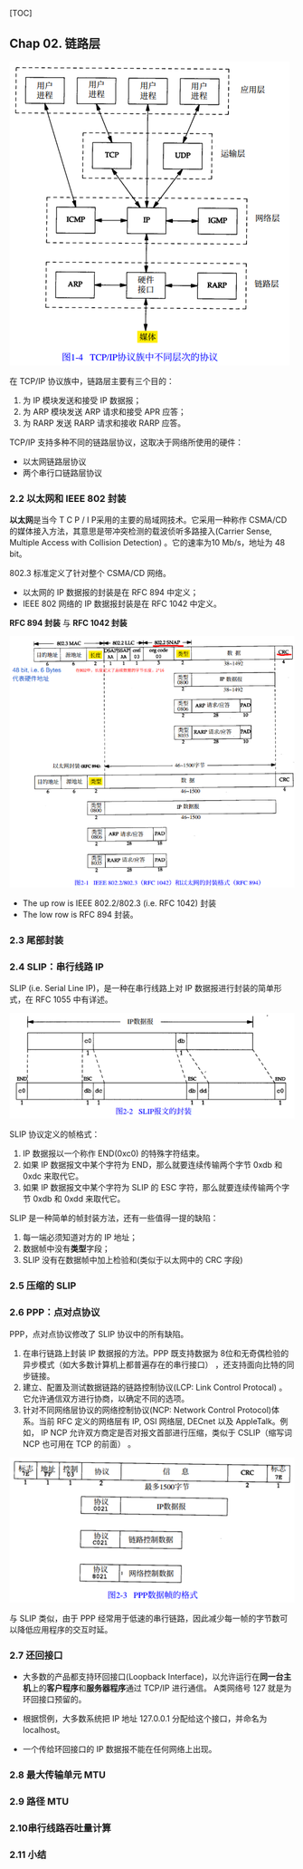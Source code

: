[TOC]



## Chap 02. 链路层

![](images/Fig-1-4.png)

在 TCP/IP 协议族中，链路层主要有三个目的：

1. 为 IP 模块发送和接受 IP 数据报；
2. 为 ARP 模块发送 ARP 请求和接受 APR 应答；
3. 为 RARP 发送 RARP 请求和接收 RARP 应答。

TCP/IP 支持多种不同的链路层协议，这取决于网络所使用的硬件：

* 以太网链路层协议
* 两个串行口链路层协议



### 2.2 以太网和 IEEE 802 封装

**以太网**是当今 T C P / I P采用的主要的局域网技术。它采用一种称作 CSMA/CD 的媒体接入方法，其意思是带冲突检测的载波侦听多路接入(Carrier Sense, Multiple Access with Collision Detection) 。它的速率为10 Mb/s，地址为 48 bit。

802.3 标准定义了针对整个 CSMA/CD 网络。

* 以太网的 IP 数据报的封装是在 RFC 894 中定义；
* IEEE 802 网络的 IP 数据报封装是在 RFC 1042 中定义。

**RFC 894 封装** 与 **RFC 1042 封装**

![](images/Fig-2-1.png)

* The up row is IEEE 802.2/802.3 (i.e. RFC 1042) 封装
* The low row is RFC 894 封装。



### 2.3 尾部封装



### 2.4 SLIP：串行线路 IP

SLIP (i.e. Serial Line IP)，是一种在串行线路上对 IP 数据报进行封装的简单形式，在 RFC 1055 中有详述。

![](images/Fig-2-2.png)

SLIP 协议定义的帧格式：

1.  IP 数据报以一个称作 END(0xc0) 的特殊字符结束。
2. 如果 IP 数据报文中某个字符为 END，那么就要连续传输两个字节 0xdb 和 0xdc 来取代它。
3. 如果 IP 数据报文中某个字符为 SLIP 的 ESC 字符，那么就要连续传输两个字节 0xdb 和 0xdd 来取代它。

SLIP 是一种简单的帧封装方法，还有一些值得一提的缺陷：

1. 每一端必须知道对方的 IP 地址；
2. 数据帧中没有**类型**字段；
3. SLIP 没有在数据帧中加上检验和(类似于以太网中的 CRC 字段)



### 2.5 压缩的 SLIP



### 2.6 PPP：点对点协议

PPP，点对点协议修改了 SLIP 协议中的所有缺陷。 

1. 在串行链路上封装 IP 数据报的方法。PPP 既支持数据为 8位和无奇偶检验的异步模式（如大多数计算机上都普遍存在的串行接口） ，还支持面向比特的同步链接。
2. 建立、配置及测试数据链路的链路控制协议(LCP: Link Control Protocal) 。它允许通信双方进行协商，以确定不同的选项。
3.  针对不同网络层协议的网络控制协议(NCP: Network Control Protocol)体系。当前 RFC 定义的网络层有 IP, OSI 网络层, DECnet 以及 AppleTalk。例如， IP NCP 允许双方商定是否对报文首部进行压缩，类似于 CSLIP（缩写词 NCP 也可用在 TCP 的前面） 。

![](images/Fig-2-3.png)

与 SLIP 类似，由于 PPP 经常用于低速的串行链路，因此减少每一帧的字节数可以降低应用程序的交互时延。



### 2.7 还回接口

* 大多数的产品都支持环回接口(Loopback Interface)，以允许运行在**同一台主机**上的**客户程序**和**服务器程序**通过 TCP/IP 进行通信。 A类网络号 127 就是为环回接口预留的。

* 根据惯例，大多数系统把 IP 地址 127.0.0.1 分配给这个接口，并命名为 localhost。

* 一个传给环回接口的 IP 数据报不能在任何网络上出现。



### 2.8 最大传输单元 MTU



### 2.9 路径 MTU



### 2.10串行线路吞吐量计算



### 2.11 小结

